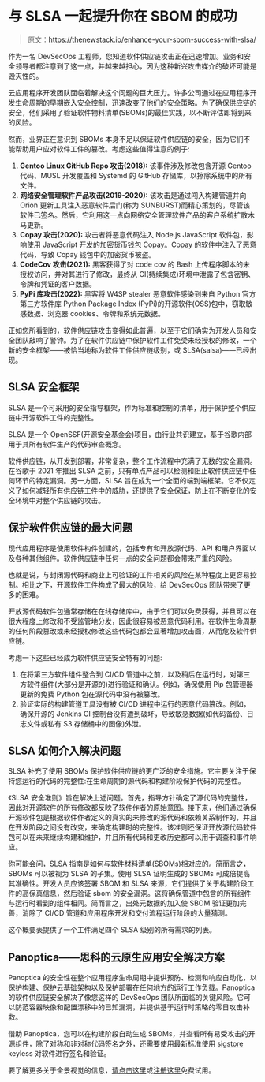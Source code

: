 # 与 SLSA 一起提升你在 SBOM 的成功

> 原文：<https://thenewstack.io/enhance-your-sbom-success-with-slsa/>

作为一名 DevSecOps 工程师，您知道软件供应链攻击正在迅速增加。业务和安全领导者都注意到了这一点，并越来越担心，因为这种新兴攻击媒介的破坏可能是毁灭性的。

云应用程序开发团队面临着解决这个问题的巨大压力。许多公司通过在应用程序开发生命周期的早期嵌入安全控制，迅速改变了他们的安全策略。为了确保供应链的安全，他们采用了验证软件物料清单(SBOMs)的最佳实践，以不断评估即将到来的风险。

然而，业界正在意识到 SBOMs 本身不足以保证软件供应链的安全，因为它们不能帮助用户应对软件工件的篡改。考虑这些值得注意的例子:

1.  **Gentoo Linux GitHub Repo 攻击(2018):** 该事件涉及修改包含开源 Gentoo 代码、MUSL 开发覆盖和 Systemd 的 GitHub 存储库，以擦除系统中的所有文件。
2.  **网络安全管理软件产品攻击(2019-2020):** 该攻击是通过闯入构建管道并向 Orion 更新工具注入恶意软件后门(称为 SUNBURST)而精心策划的，尽管该软件已签名。然后，它利用这一点向网络安全管理软件产品的客户系统扩散木马更新。
3.  **Copay 攻击(2020):** 攻击者将恶意代码注入 Node.js JavaScript 软件包，影响使用 JavaScript 开发的加密货币钱包 Copay。Copay 的软件中注入了恶意代码，导致 Copay 钱包中的加密货币被盗。
4.  **CodeCov 攻击(2021):** 黑客获得了对 code cov 的 Bash 上传程序脚本的未授权访问，并对其进行了修改，最终从 CI(持续集成)环境中泄露了包含密钥、令牌和凭证的客户数据。
5.  **PyPi 库攻击(2022):** 黑客将 W4SP stealer 恶意软件感染到来自 Python 官方第三方软件库 Python Package Index (PyPi)的开源软件(OSS)包中，窃取敏感数据、浏览器 cookies、令牌和系统元数据。

正如您所看到的，软件供应链攻击变得如此普遍，以至于它们确实为开发人员和安全团队敲响了警钟。为了在软件供应链中保护软件工件免受未经授权的修改，一个新的安全框架——被恰当地称为软件工件供应链级别，或 SLSA(salsa)——已经出现。

## **SLSA 安全框架**

SLSA 是一个可采用的安全指导框架，作为标准和控制的清单，用于保护整个供应链中开源软件工件的完整性。

SLSA 是一个 OpenSSF(开源安全基金会)项目，由行业共识建立，基于谷歌内部用于其所有软件生产的代码审查概念。

软件供应链，从开发到部署，非常复杂，整个工作流程中充满了无数的安全漏洞。在谷歌于 2021 年推出 SLSA 之前，只有单点产品可以检测和阻止软件供应链中任何环节的特定漏洞。另一方面，SLSA 旨在成为一个全面的端到端框架。它不仅定义了如何减轻所有供应链工件中的威胁，还提供了安全保证，防止在不断变化的安全环境中对整个供应链的攻击。

## **保护软件供应链的最大问题**

现代应用程序是使用软件构件创建的，包括专有和开放源代码、API 和用户界面以及各种其他组件。软件供应链中任何一点的安全问题都会带来严重的风险。

也就是说，与封闭源代码和商业上可验证的工件相关的风险在某种程度上更容易控制。相比之下，开源软件工件构成了最大的风险，给 DevSecOps 团队带来了更多的困难。

开放源代码软件包通常存储在在线存储库中，由于它们可以免费获得，并且可以在很大程度上修改和不受监管地分发，因此很容易被恶意代码利用。在软件生命周期的任何阶段篡改或未经授权修改这些代码包都会显著增加攻击面，从而危及软件供应链。

考虑一下这些已经成为软件供应链安全特有的问题:

1.  在将第三方软件组件整合到 CI/CD 管道中之前，以及稍后在运行时，对第三方软件组件(大部分是开源的)进行验证和确认。例如，确保使用 Pip 包管理器更新的免费 Python 包在源代码中没有被篡改。
2.  验证实际的构建管道工具没有被 CI/CD 进程中运行的恶意代码篡改。例如，确保开源的 Jenkins CI 控制台没有遭到破坏，导致敏感数据(如代码备份、日志文件或私有 S3 存储桶中的图像)外泄。

## **SLSA 如何介入解决问题**

SLSA 补充了使用 SBOMs 保护软件供应链的更广泛的安全措施。它主要关注于保持您运行的代码的完整性:在生命周期的源代码和构建阶段保护代码的完整性。

《SLSA 安全准则》旨在解决上述问题。首先，指导方针确定了源代码的完整性，因此对开源软件的所有修改都反映了软件作者的原始意图。接下来，他们通过确保开源软件包是根据软件作者定义的真实的未修改的源代码和依赖关系制作的，并且在开发阶段之间没有改变，来确定构建时的完整性。该准则还保证开放源代码软件包可以在未来继续构建和维护，并且所有代码和更改历史都可以用于调查和事件响应。

你可能会问，SLSA 指南是如何与软件材料清单(SBOMs)相对应的。简而言之，SBOMs 可以被视为 SLSA 的子集。使用 SLSA 证明生成的 SBOMs 可成倍提高其准确性。开发人员应该签署 SBOM 和 SLSA 来源，它们提供了关于构建阶段工件的高保真信息，然后验证 sbom 的安全漏洞。这将确保管道中包含的所有组件与运行时看到的组件相同。简而言之，出处元数据的加入使 SBOM 验证更加完善，消除了 CI/CD 管道和应用程序开发和交付流程运行阶段的大量猜测。

这个概要表提供了一个工件满足四个 SLSA 级别的所有需求的列表。

## **Panoptica——思科的云原生应用安全解决方案**

Panoptica 的安全性在整个应用程序生命周期中提供预防、检测和响应自动化，以保护构建、保护云基础架构以及保护部署在任何地方的运行工作负载。Panoptica 的软件供应链安全解决了像您这样的 DevSecOps 团队所面临的关键风险。它可以防范容器映像和配置漂移中的已知漏洞，并提供基于运行时策略的零日攻击补救。

借助 Panoptica，您可以在构建阶段自动生成 SBOMs，并查看所有易受攻击的开源组件，除了对称和非对称代码签名之外，还需要使用最新标准使用 [sigstore](https://www.sigstore.dev/) keyless 对软件进行签名和验证。

要了解更多关于全景视觉的信息，[请点击这里](https://panoptica.app/?utm_source=website_newstack&utm_campaign=tns1_sbom_slsa&utm_medium=paid&utm_position=footer)或[注册这里](https://panoptica.app/sign-up?utm_source=website_newstack&utm_campaign=tns1_sbom_slsa&utm_medium=paid)免费试用。

<svg xmlns:xlink="http://www.w3.org/1999/xlink" viewBox="0 0 68 31" version="1.1"><title>Group</title> <desc>Created with Sketch.</desc></svg>